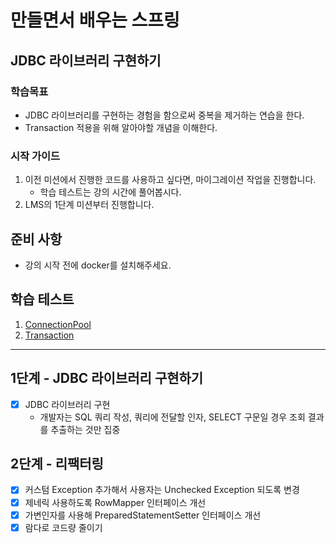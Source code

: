 # 만들면서 배우는 스프링

## JDBC 라이브러리 구현하기

### 학습목표
- JDBC 라이브러리를 구현하는 경험을 함으로써 중복을 제거하는 연습을 한다.
- Transaction 적용을 위해 알아야할 개념을 이해한다.

### 시작 가이드
1. 이전 미션에서 진행한 코드를 사용하고 싶다면, 마이그레이션 작업을 진행합니다.
    - 학습 테스트는 강의 시간에 풀어봅시다.
2. LMS의 1단계 미션부터 진행합니다.

## 준비 사항
- 강의 시작 전에 docker를 설치해주세요.

## 학습 테스트
1. [ConnectionPool](study/src/test/java/connectionpool)
2. [Transaction](study/src/test/java/transaction)

---

## 1단계 - JDBC 라이브러리 구현하기

- [x] JDBC 라이브러리 구현
  - 개발자는 SQL 쿼리 작성, 쿼리에 전달할 인자, SELECT 구문일 경우 조회 결과를 추출하는 것만 집중

## 2단계 - 리팩터링

- [x] 커스텀 Exception 추가해서 사용자는 Unchecked Exception 되도록 변경
- [x] 제네릭 사용하도록 RowMapper 인터페이스 개선
- [x] 가변인자를 사용해 PreparedStatementSetter 인터페이스 개선
- [x] 람다로 코드량 줄이기

